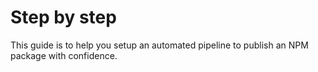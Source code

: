 # Step by step

This guide is to help you setup an automated pipeline to publish an NPM package with confidence.
